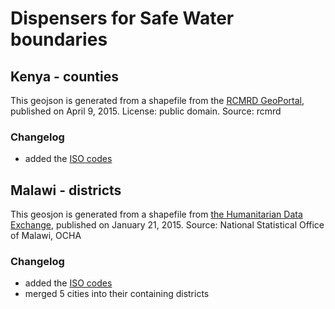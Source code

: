 # Dispensers for Safe Water boundaries

## Kenya - counties
This geojson is generated from a shapefile from the [RCMRD GeoPortal](http://geoportal.rcmrd.org/layers/servir%3Akenya_county_boundary), published on April 9, 2015. License: public domain. Source: rcmrd

### Changelog

- added the [ISO codes](https://en.wikipedia.org/wiki/ISO_3166-2:KE)

## Malawi - districts
This geosjon is generated from a shapefile from [the Humanitarian Data Exchange](https://data.hdx.rwlabs.org/dataset/malawi-admin-level-2-boundaries), published on January 21, 2015. Source: National Statistical Office of Malawi, OCHA

### Changelog

- added the [ISO codes](https://en.wikipedia.org/wiki/ISO_3166-2:MW)
- merged 5 cities into their containing districts
